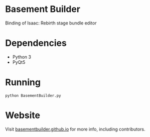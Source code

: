 # Basement Builder
Binding of Isaac: Rebirth stage bundle editor

# Dependencies
* Python 3
* PyQt5

# Running
    python BasementBuilder.py

# Website
Visit [basementbuilder.github.io](http://basementbuilder.github.io) for more info, including contributors.
